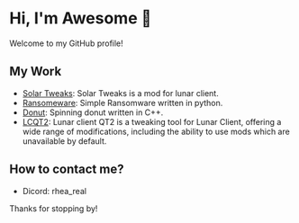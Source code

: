# Hi, I'm Awesome 👋

Welcome to my GitHub profile!

## My Work

- [Solar Tweaks](https://github.com/theawesomeyopro1/Solar-Tweaks): Solar Tweaks is a mod for lunar client.
- [Ransomeware](https://gituhb.com/theawesomeyopro1/Malware): Simple Ransomware written in python.
- [Donut](https://github.com/theawesomeyopro1/donutcpp): Spinning donut written in C++.
- [LCQT2](https://github.com/theawesomeyopro1/LCQT2): Lunar client QT2 is a tweaking tool for Lunar Client, offering a wide range of modifications, including the ability to use mods which are unavailable by default.

## How to contact me?

- Dicord: rhea_real

Thanks for stopping by!
